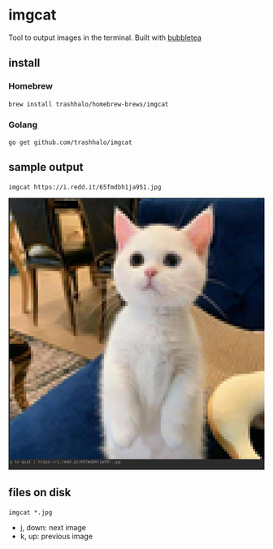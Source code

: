 # imgcat

Tool to output images in the terminal. Built with [bubbletea](https://github.com/charmbracelet/bubbletea)

## install

### Homebrew

```
brew install trashhalo/homebrew-brews/imgcat
```

### Golang

```
go get github.com/trashhalo/imgcat
```

## sample output
```
imgcat https://i.redd.it/65fmdbh1ja951.jpg
```

![sample](./sample.png)

## files on disk

```
imgcat *.jpg
```

- j, down: next image
- k, up: previous image